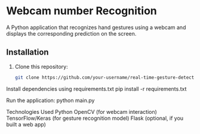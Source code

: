 # Webcam number Recognition

A Python application that recognizes hand gestures using a webcam and displays the corresponding prediction on the screen.

## Installation

1. Clone this repository:
   ```bash
   git clone https://github.com/your-username/real-time-gesture-detection.git
Install dependencies using requirements.txt
pip install -r requirements.txt

Run the application:
python main.py

Technologies Used
Python
OpenCV (for webcam interaction)
TensorFlow/Keras (for gesture recognition model)
Flask (optional, if you built a web app)
